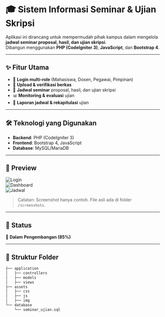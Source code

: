# 🎓 Sistem Informasi Seminar & Ujian Skripsi

Aplikasi ini dirancang untuk mempermudah pihak kampus dalam mengelola **jadwal seminar proposal, hasil, dan ujian skripsi**.  
Dibangun menggunakan **PHP (CodeIgniter 3)**, **JavaScript**, dan **Bootstrap 4**.

---

## ✨ Fitur Utama
- 🔑 **Login multi-role** (Mahasiswa, Dosen, Pegawai, Pimpinan)
- 📑 **Upload & verifikasi berkas**
- 📅 **Jadwal seminar** proposal, hasil, dan ujian skripsi
- 📊 **Monitoring & evaluasi** ujian
- 📝 **Laporan jadwal & rekapitulasi** ujian

---

## 🛠️ Teknologi yang Digunakan
- **Backend**: PHP (CodeIgniter 3)
- **Frontend**: Bootstrap 4, JavaScript
- **Database**: MySQL/MariaDB

---

## 📸 Preview
![Login](screenshots/login.png)  
![Dashboard](screenshots/dashboard.png)  
![Jadwal](screenshots/jadwal.png)  

> Catatan: Screenshot hanya contoh. File asli ada di folder `/screenshots`.

---

## 🚧 Status
📌 **Dalam Pengembangan (85%)**

---

## 📂 Struktur Folder
```bash
├── application
│   ├── controllers
│   ├── models
│   ├── views
├── assets
│   ├── css
│   ├── js
│   ├── img
└── database
    └── seminar_ujian.sql
